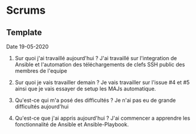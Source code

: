 # Scrums

## Template

Date 19-05-2020
1. Sur quoi j'ai travaillé aujourd'hui ?
J'ai travaillé sur l'integration de Ansible et l'automation des téléchargements de clefs SSH public des membres de
l'equipe

2. Sur quoi je vais travailler demain ?
Je vais travailler sur l'issue #4 et #5 ainsi que je vais essayer de setup les MAJs automatique.

3. Qu'est-ce qui m'a posé des difficultés ?
Je n'ai pas eu de grande difficultés aujourd'hui

4. Qu'est-ce que j'ai appris aujourd'hui ?
J'ai commencer a apprendre les fonctionnalité de Ansible et Ansible-Playbook.
